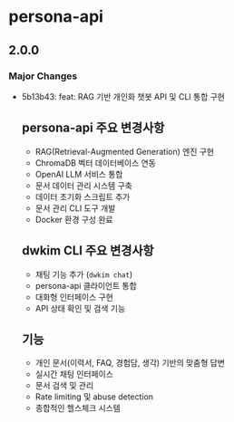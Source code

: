 # persona-api

## 2.0.0

### Major Changes

- 5b13b43: feat: RAG 기반 개인화 챗봇 API 및 CLI 통합 구현

  ## persona-api 주요 변경사항
  - RAG(Retrieval-Augmented Generation) 엔진 구현
  - ChromaDB 벡터 데이터베이스 연동
  - OpenAI LLM 서비스 통합
  - 문서 데이터 관리 시스템 구축
  - 데이터 초기화 스크립트 추가
  - 문서 관리 CLI 도구 개발
  - Docker 환경 구성 완료

  ## dwkim CLI 주요 변경사항
  - 채팅 기능 추가 (`dwkim chat`)
  - persona-api 클라이언트 통합
  - 대화형 인터페이스 구현
  - API 상태 확인 및 검색 기능

  ## 기능
  - 개인 문서(이력서, FAQ, 경험담, 생각) 기반의 맞춤형 답변
  - 실시간 채팅 인터페이스
  - 문서 검색 및 관리
  - Rate limiting 및 abuse detection
  - 종합적인 헬스체크 시스템
